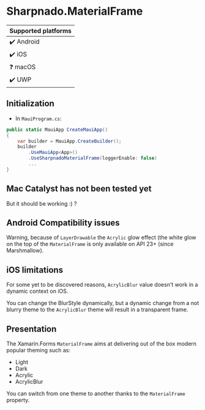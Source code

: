 # Sharpnado.MaterialFrame


| Supported platforms        |
|----------------------------|
| :heavy_check_mark: Android | 
| :heavy_check_mark: iOS     |
| :question: macOS   |
| :heavy_check_mark: UWP     |

## Initialization

* In `MauiProgram.cs`:

```csharp
public static MauiApp CreateMauiApp()
{
    var builder = MauiApp.CreateBuilder();
    builder
        .UseMauiApp<App>()
        .UseSharpnadoMaterialFrame(loggerEnable: false)
        ...
}
```

## Mac Catalyst has not been tested yet

But it should be working :) ?

## Android Compatibility issues

Warning, because of `LayerDrawable` the `Acrylic` glow effect (the white glow on the top of the `MaterialFrame` is only available on API 23+ (since Marshmallow).

## iOS limitations

For some yet to be discovered reasons, `AcrylicBlur` value doesn't work in a dynamic context on iOS.

You can change the BlurStyle dynamically, but a dynamic change from a not blurry theme to the `AcrylicBlur` theme will result in a transparent frame.

## Presentation

The Xamarin.Forms `MaterialFrame` aims at delivering out of the box modern popular theming such as:
  * Light
  * Dark
  * Acrylic
  * AcrylicBlur

You can switch from one theme to another thanks to the `MaterialFrame` property.
